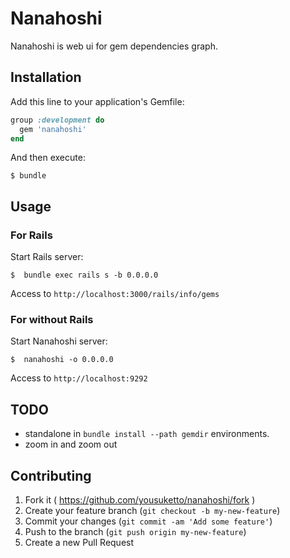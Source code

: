 # Nanahoshi

Nanahoshi is web ui for gem dependencies graph.

## Installation
Add this line to your application's Gemfile:

```ruby
group :development do
  gem 'nanahoshi'
end
```

And then execute:

    $ bundle

## Usage
### For Rails
Start Rails server:

    $  bundle exec rails s -b 0.0.0.0

Access to ```http://localhost:3000/rails/info/gems```

### For without Rails
Start Nanahoshi server:

    $  nanahoshi -o 0.0.0.0

Access to ```http://localhost:9292```



## TODO
- standalone in ``bundle install --path gemdir`` environments.
- zoom in and zoom out

## Contributing

1. Fork it ( https://github.com/yousuketto/nanahoshi/fork )
2. Create your feature branch (`git checkout -b my-new-feature`)
3. Commit your changes (`git commit -am 'Add some feature'`)
4. Push to the branch (`git push origin my-new-feature`)
5. Create a new Pull Request
